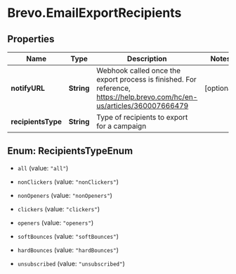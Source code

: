 # Brevo.EmailExportRecipients

## Properties
Name | Type | Description | Notes
------------ | ------------- | ------------- | -------------
**notifyURL** | **String** | Webhook called once the export process is finished. For reference, https://help.brevo.com/hc/en-us/articles/360007666479 | [optional] 
**recipientsType** | **String** | Type of recipients to export for a campaign | 


<a name="RecipientsTypeEnum"></a>
## Enum: RecipientsTypeEnum


* `all` (value: `"all"`)

* `nonClickers` (value: `"nonClickers"`)

* `nonOpeners` (value: `"nonOpeners"`)

* `clickers` (value: `"clickers"`)

* `openers` (value: `"openers"`)

* `softBounces` (value: `"softBounces"`)

* `hardBounces` (value: `"hardBounces"`)

* `unsubscribed` (value: `"unsubscribed"`)




